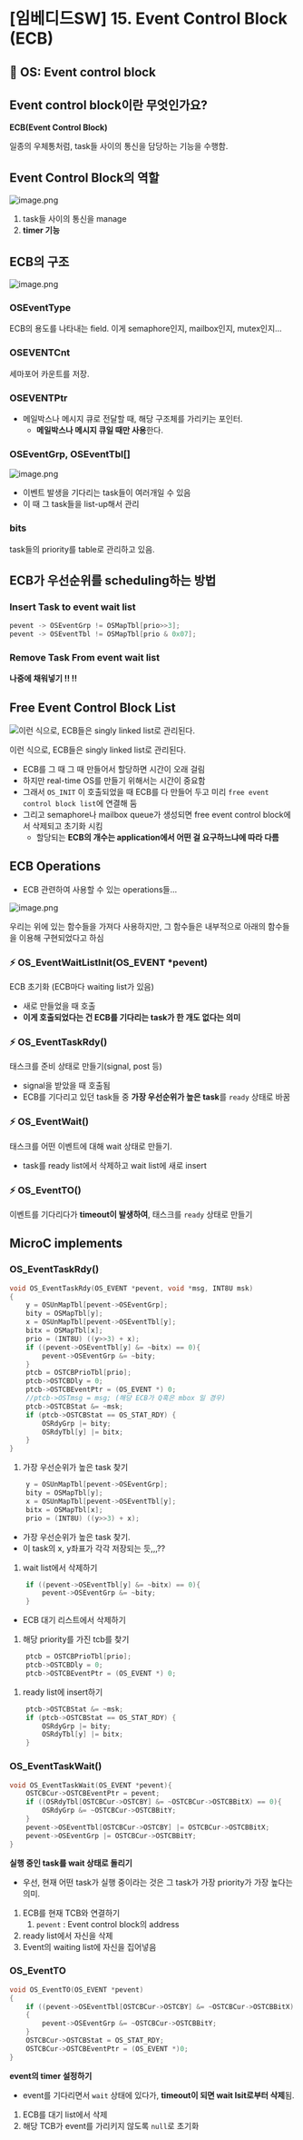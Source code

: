 # [임베디드SW] 15. Event Control Block (ECB)

<aside>

# 💖 OS: Event control block

</aside>

## Event control block이란 무엇인가요?

<aside>

**ECB(Event Control Block)** 

일종의 우체통처럼, task들 사이의 통신을 담당하는 기능을 수행함.

</aside>

## Event Control Block의 역할

![image.png](image%2027.png)

1. task들 사이의 통신을 manage
2. **timer 기능**

## ECB의 구조

![image.png](image%2028.png)

### OSEventType

ECB의 용도를 나타내는 field. 이게 semaphore인지, mailbox인지, mutex인지…

### OSEVENTCnt

세마포어 카운트를 저장.

### OSEVENTPtr

- 메일박스나 메시지 큐로 전달할 때, 해당 구조체를 가리키는 포인터.
    - **메일박스나 메시지 큐일 때만 사용**한다.

### OSEventGrp, OSEventTbl[]

![image.png](image%2029.png)

- 이벤트 발생을 기다리는 task들이 여러개일 수 있음
- 이 때 그 task들을 list-up해서 관리

### bits

task들의 priority를 table로 관리하고 있음.

## ECB가 우선순위를 scheduling하는 방법

### Insert Task to event wait list

```c
pevent -> OSEventGrp != OSMapTbl[prio>>3];
pevent -> OSEventTbl != OSMapTbl[prio & 0x07];
```

### Remove Task From event wait list

**나중에 채워넣기 !! !!**

## Free Event Control Block List

![이런 식으로, ECB들은 singly linked list로 관리된다.](image%2030.png)

이런 식으로, ECB들은 singly linked list로 관리된다.

- ECB를 그 때 그 때 만들어서 할당하면 시간이 오래 걸림
- 하지만 real-time OS를 만들기 위해서는 시간이 중요함
- 그래서 `OS_INIT` 이 호출되었을 때 ECB를 다 만들어 두고 미리 `free event control block list`에 연결해 둠
- 그리고 semaphore나 mailbox queue가 생성되면 free event control block에서 삭제되고 초기화 시킴
    - 할당되는 **ECB의 개수는 application에서 어떤 걸 요구하느냐에 따라 다름**

## ECB Operations

- ECB 관련하여 사용할 수 있는 operations들…

![image.png](image%2031.png)

우리는 위에 있는 함수들을 가져다 사용하지만, 그 함수들은 내부적으로 아래의 함수들을 이용해 구현되었다고 하심

### ⚡ OS_EventWaitListInit(OS_EVENT *pevent)

ECB 초기화 (ECB마다 waiting list가 있음)

- 새로 만들었을 때 호출
- **이게 호출되었다는 건 ECB를 기다리는 task가 한 개도 없다는 의미**

### ⚡ OS_EventTaskRdy()

태스크를 준비 상태로 만들기(signal, post 등)

- signal을 받았을 때 호출됨
- ECB를 기다리고 있던 task들 중 **가장 우선순위가 높은 task**를 `ready` 상태로 바꿈

### ⚡ OS_EventWait()

태스크를 어떤 이벤트에 대해 wait 상태로 만들기.

- task를 ready list에서 삭제하고 wait list에 새로 insert

### ⚡ OS_EventTO()

이벤트를 기다리다가 **timeout이 발생하여**, 태스크를 `ready` 상태로 만들기

## MicroC implements

### OS_EventTaskRdy()

```c
void OS_EventTaskRdy(OS_EVENT *pevent, void *msg, INT8U msk)
{
    y = OSUnMapTbl[pevent->OSEventGrp];
    bity = OSMapTbl[y];
    x = OSUnMapTbl[pevent->OSEventTbl[y];
    bitx = OSMapTbl[x];
    prio = (INT8U) ((y>>3) + x);
    if ((pevent->OSEventTbl[y] &= ~bitx) == 0){
        pevent->OSEventGrp &= ~bity;
    }
    ptcb = OSTCBPrioTbl[prio];
    ptcb->OSTCBDly = 0;
    ptcb->OSTCBEventPtr = (OS_EVENT *) 0;
    //ptcb->OSTmsg = msg; (해당 ECB가 Q혹은 mbox 일 경우)
    ptcb->OSTCBStat &= ~msk;
    if (ptcb->OSTCBStat == OS_STAT_RDY) {
        OSRdyGrp |= bity;
        OSRdyTbl[y] |= bitx;
    }
}
```

1. 가장 우선순위가 높은 task 찾기

```c
    y = OSUnMapTbl[pevent->OSEventGrp];
    bity = OSMapTbl[y];
    x = OSUnMapTbl[pevent->OSEventTbl[y];
    bitx = OSMapTbl[x];
    prio = (INT8U) ((y>>3) + x);
```

- 가장 우선순위가 높은 task 찾기.
- 이 task의 x, y좌표가 각각 저장되는 듯,,,??
1. wait list에서 삭제하기

```c
    if ((pevent->OSEventTbl[y] &= ~bitx) == 0){
        pevent->OSEventGrp &= ~bity;
    }
```

- ECB 대기 리스트에서 삭제하기
1. 해당 priority를 가진 tcb를 찾기

```c
    ptcb = OSTCBPrioTbl[prio];
    ptcb->OSTCBDly = 0;
    ptcb->OSTCBEventPtr = (OS_EVENT *) 0;
```

1. ready list에 insert하기

```c
    ptcb->OSTCBStat &= ~msk;
    if (ptcb->OSTCBStat == OS_STAT_RDY) {
        OSRdyGrp |= bity;
        OSRdyTbl[y] |= bitx;
    }
```

### OS_EventTaskWait()

```c
void OS_EventTaskWait(OS_EVENT *pevent){
    OSTCBCur->OSTCBEventPtr = pevent;
    if ((OSRdyTbl[OSTCBCur->OSTCBY] &= ~OSTCBCur->OSTCBBitX) == 0){
        OSRdyGrp &= ~OSTCBCur->OSTCBBitY;
    }
    pevent->OSEventTbl[OSTCBCur->OSTCBY] |= OSTCBCur->OSTCBBitX;
    pevent->OSEventGrp |= OSTCBCur->OSTCBBitY;
}

```

**실행 중인 task를 wait 상태로 돌리기**

- 우선, 현재 어떤 task가 실행 중이라는 것은 그 task가 가장 priority가 가장 높다는 의미.
1. ECB를 현재 TCB와 연결하기
    1. `pevent` : Event control block의 address
2. ready list에서 자신을 삭제
3. Event의 waiting list에 자신을 집어넣음

### OS_EventTO

```c
void OS_EventTO(OS_EVENT *pevent)
{
    if ((pevent->OSEventTbl[OSTCBCur->OSTCBY] &= ~OSTCBCur->OSTCBBitX) == 0)
    {
        pevent->OSEventGrp &= ~OSTCBCur->OSTCBBitY;
    }
    OSTCBCur->OSTCBStat = OS_STAT_RDY;
    OSTCBCur->OSTCBEventPtr = (OS_EVENT *)0;
}
```

**event의 timer 설정하기**

- event를 기다리면서 `wait` 상태에 있다가, **timeout이 되면 wait lsit로부터 삭제**됨.
1. ECB를 대기 list에서 삭제
2. 해당 TCB가 event를 가리키지 않도록 `null`로 초기화
